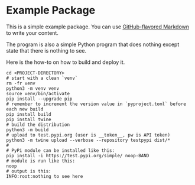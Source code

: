 # Example Package

This is a simple example package. You can use
[GitHub-flavored Markdown](https://guides.github.com/features/mastering-markdown/)
to write your content. 

The program is also a simple Python program that does nothing except
state that there is nothing to see.  

Here is the how-to on how to build and deploy it.
```shell
cd <PROJECT-DIRECTORY>
# start with a clean `venv`
rm -fr venv
python3 -m venv venv
source venv/bin/activate
pip install --upgrade pip
# remember to increment the version value in `pyproject.toml` before each new build
pip install build
pip install twine
# build the distribution
python3 -m build
# upload to test.pypi.org (user is __token__, pw is API token)
python3 -m twine upload --verbose --repository testpypi dist/*
#
# PyPi module can be installed like this:
pip install -i https://test.pypi.org/simple/ noop-BAND
# module is run like this:
noop
# output is this:
INFO:root:nothing to see here
```

